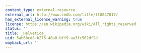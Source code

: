 ```yaml
---
content_type: external-resource
external_url: http://www.imdb.com/title/tt0847817/
has_external_license_warning: true
license: https://en.wikipedia.org/wiki/All_rights_reserved
status: ''
title: _Helvetica_
uid: 5ab60cd8-b276-40a0-bff9-aa3fc562df2d
wayback_url: ''
---
```

